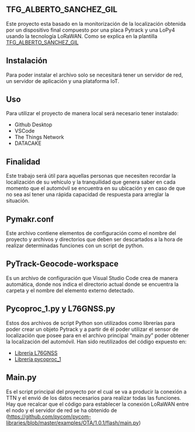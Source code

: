 ## TFG_ALBERTO_SANCHEZ_GIL
Este proyecto esta basado en la monitorización de la localización obtenida por un dispositivo final compuesto por una placa Pytrack y una LoPy4 usando la tecnología LoRaWAN. 
Como se explica en la plantilla [TFG_ALBERTO_SANCHEZ_GIL](https://github.com/AlbertoSanchezGil1/TFG_ALBERTO_SANCHEZ_GIL "TFG_ALBERTO_SANCHEZ_GIL")
## Instalación
Para poder instalar el archivo solo se necesitará tener un servidor de red, un servidor de aplicación y una plataforma IoT.
## Uso
Para utilizar el proyecto de manera local será necesario tener instalado:
- Github Desktop
- VSCode
- The Things Network
- DATACAKE
## Finalidad
Este trabajo será útil para aquellas personas que necesiten recordar la localización de su vehículo y la tranquilidad que genera saber en cada momento que el automóvil se encuentra en su ubicación y en caso de que no sea así tener una rápida capacidad de respuesta para arreglar la situación.
## Pymakr.conf
Este archivo contiene elementos de configuración como el nombre del proyecto y archivos y directorios que deben ser descartados a la hora de realizar determinadas funciones con un script de python.
## PyTrack-Geocode-workspace
Es un archivo de configuración que Visual Studio Code crea de manera automática, donde nos indica el directorio actual donde se encuentra la carpeta y el nombre del elemento externo detectado.
## Pycoproc_1.py y L76GNSS.py
Estos dos archivos de script Python son utilizados como librerías  para poder crear un objeto Pytrack y a partir de él poder utilizar el sensor de localización que posee para en el archivo principal “main.py” poder obtener la localización del automóvil. Han sido reutilizados del código expuesto en:
+ [Librería L76GNSS ](https://github.com/pycom/pycom-libraries/blob/master/shields/lib/L76GNSS.py)
+ [Librería pycoproc_1 ](https://github.com/pycom/pycom-libraries/blob/master/shields/lib/pycoproc_1.py )
## Main.py
Es el script principal del proyecto por el cual se va a producir la conexión a TTN y el envió de los datos necesarios  para realizar todas las funciones.
Hay que recalcar que  el código para establecer la conexión LoRaWAN entre el nodo y el servidor de red se ha obtenido de  (https://github.com/pycom/pycom-libraries/blob/master/examples/OTA/1.0.1/flash/main.py)
